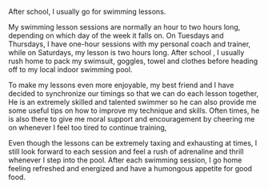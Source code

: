 After school, I usually go for swimming lessons.

My swimming lesson sessions are normally an hour to two hours long, depending on which day of the week it falls on. On Tuesdays and Thursdays, I have one-hour sessions with my personal coach and trainer, while on Saturdays, my lesson is two hours long. After school , I usually rush home to pack my swimsuit, goggles, towel and clothes before heading off to my local indoor swimming pool.

To make my lessons even more enjoyable, my best friend and I have decided to synchronize our timings so that we can do each lesson together, He is an extremely skilled and talented swimmer so he can also provide me some useful tips on how to improve my technique and skills. Often times, he is also there to give me moral support and encouragement by cheering me on whenever I feel too tired to continue training,

Even though the lessons can be extremely taxing and exhausting at times, I still look forward to each session and feel a rush of adrenaline and thrill whenever I step into the pool. After each swimming session, I go home feeling refreshed and energized and have a humongous appetite for good food.

